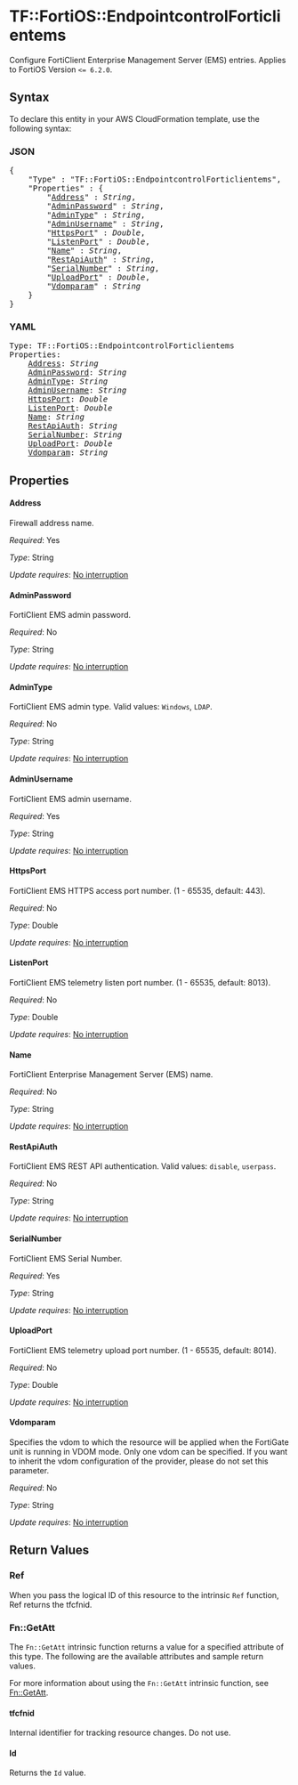 # TF::FortiOS::EndpointcontrolForticlientems

Configure FortiClient Enterprise Management Server (EMS) entries. Applies to FortiOS Version `<= 6.2.0`.

## Syntax

To declare this entity in your AWS CloudFormation template, use the following syntax:

### JSON

<pre>
{
    "Type" : "TF::FortiOS::EndpointcontrolForticlientems",
    "Properties" : {
        "<a href="#address" title="Address">Address</a>" : <i>String</i>,
        "<a href="#adminpassword" title="AdminPassword">AdminPassword</a>" : <i>String</i>,
        "<a href="#admintype" title="AdminType">AdminType</a>" : <i>String</i>,
        "<a href="#adminusername" title="AdminUsername">AdminUsername</a>" : <i>String</i>,
        "<a href="#httpsport" title="HttpsPort">HttpsPort</a>" : <i>Double</i>,
        "<a href="#listenport" title="ListenPort">ListenPort</a>" : <i>Double</i>,
        "<a href="#name" title="Name">Name</a>" : <i>String</i>,
        "<a href="#restapiauth" title="RestApiAuth">RestApiAuth</a>" : <i>String</i>,
        "<a href="#serialnumber" title="SerialNumber">SerialNumber</a>" : <i>String</i>,
        "<a href="#uploadport" title="UploadPort">UploadPort</a>" : <i>Double</i>,
        "<a href="#vdomparam" title="Vdomparam">Vdomparam</a>" : <i>String</i>
    }
}
</pre>

### YAML

<pre>
Type: TF::FortiOS::EndpointcontrolForticlientems
Properties:
    <a href="#address" title="Address">Address</a>: <i>String</i>
    <a href="#adminpassword" title="AdminPassword">AdminPassword</a>: <i>String</i>
    <a href="#admintype" title="AdminType">AdminType</a>: <i>String</i>
    <a href="#adminusername" title="AdminUsername">AdminUsername</a>: <i>String</i>
    <a href="#httpsport" title="HttpsPort">HttpsPort</a>: <i>Double</i>
    <a href="#listenport" title="ListenPort">ListenPort</a>: <i>Double</i>
    <a href="#name" title="Name">Name</a>: <i>String</i>
    <a href="#restapiauth" title="RestApiAuth">RestApiAuth</a>: <i>String</i>
    <a href="#serialnumber" title="SerialNumber">SerialNumber</a>: <i>String</i>
    <a href="#uploadport" title="UploadPort">UploadPort</a>: <i>Double</i>
    <a href="#vdomparam" title="Vdomparam">Vdomparam</a>: <i>String</i>
</pre>

## Properties

#### Address

Firewall address name.

_Required_: Yes

_Type_: String

_Update requires_: [No interruption](https://docs.aws.amazon.com/AWSCloudFormation/latest/UserGuide/using-cfn-updating-stacks-update-behaviors.html#update-no-interrupt)

#### AdminPassword

FortiClient EMS admin password.

_Required_: No

_Type_: String

_Update requires_: [No interruption](https://docs.aws.amazon.com/AWSCloudFormation/latest/UserGuide/using-cfn-updating-stacks-update-behaviors.html#update-no-interrupt)

#### AdminType

FortiClient EMS admin type. Valid values: `Windows`, `LDAP`.

_Required_: No

_Type_: String

_Update requires_: [No interruption](https://docs.aws.amazon.com/AWSCloudFormation/latest/UserGuide/using-cfn-updating-stacks-update-behaviors.html#update-no-interrupt)

#### AdminUsername

FortiClient EMS admin username.

_Required_: Yes

_Type_: String

_Update requires_: [No interruption](https://docs.aws.amazon.com/AWSCloudFormation/latest/UserGuide/using-cfn-updating-stacks-update-behaviors.html#update-no-interrupt)

#### HttpsPort

FortiClient EMS HTTPS access port number. (1 - 65535, default: 443).

_Required_: No

_Type_: Double

_Update requires_: [No interruption](https://docs.aws.amazon.com/AWSCloudFormation/latest/UserGuide/using-cfn-updating-stacks-update-behaviors.html#update-no-interrupt)

#### ListenPort

FortiClient EMS telemetry listen port number. (1 - 65535, default: 8013).

_Required_: No

_Type_: Double

_Update requires_: [No interruption](https://docs.aws.amazon.com/AWSCloudFormation/latest/UserGuide/using-cfn-updating-stacks-update-behaviors.html#update-no-interrupt)

#### Name

FortiClient Enterprise Management Server (EMS) name.

_Required_: No

_Type_: String

_Update requires_: [No interruption](https://docs.aws.amazon.com/AWSCloudFormation/latest/UserGuide/using-cfn-updating-stacks-update-behaviors.html#update-no-interrupt)

#### RestApiAuth

FortiClient EMS REST API authentication. Valid values: `disable`, `userpass`.

_Required_: No

_Type_: String

_Update requires_: [No interruption](https://docs.aws.amazon.com/AWSCloudFormation/latest/UserGuide/using-cfn-updating-stacks-update-behaviors.html#update-no-interrupt)

#### SerialNumber

FortiClient EMS Serial Number.

_Required_: Yes

_Type_: String

_Update requires_: [No interruption](https://docs.aws.amazon.com/AWSCloudFormation/latest/UserGuide/using-cfn-updating-stacks-update-behaviors.html#update-no-interrupt)

#### UploadPort

FortiClient EMS telemetry upload port number. (1 - 65535, default: 8014).

_Required_: No

_Type_: Double

_Update requires_: [No interruption](https://docs.aws.amazon.com/AWSCloudFormation/latest/UserGuide/using-cfn-updating-stacks-update-behaviors.html#update-no-interrupt)

#### Vdomparam

Specifies the vdom to which the resource will be applied when the FortiGate unit is running in VDOM mode. Only one vdom can be specified. If you want to inherit the vdom configuration of the provider, please do not set this parameter.

_Required_: No

_Type_: String

_Update requires_: [No interruption](https://docs.aws.amazon.com/AWSCloudFormation/latest/UserGuide/using-cfn-updating-stacks-update-behaviors.html#update-no-interrupt)

## Return Values

### Ref

When you pass the logical ID of this resource to the intrinsic `Ref` function, Ref returns the tfcfnid.

### Fn::GetAtt

The `Fn::GetAtt` intrinsic function returns a value for a specified attribute of this type. The following are the available attributes and sample return values.

For more information about using the `Fn::GetAtt` intrinsic function, see [Fn::GetAtt](https://docs.aws.amazon.com/AWSCloudFormation/latest/UserGuide/intrinsic-function-reference-getatt.html).

#### tfcfnid

Internal identifier for tracking resource changes. Do not use.

#### Id

Returns the <code>Id</code> value.

